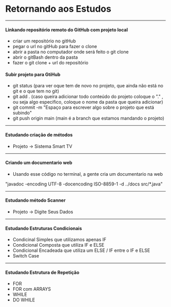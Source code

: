 # Retornando aos Estudos

- - -

#### Linkando repositório remoto do GitHub com projeto local
- criar um repositório no gitHub
- pegar o url no gitHub para fazer o clone
- abrir a pasta no computador onde será feito o git clone
- abrir o gitBash dentro da pasta
- fazer o git clone + url do repositório

#### Subir projeto para GtiHub
- git status (para ver oque tem de novo no projeto, que ainda não está no git e o que tem no git)
- git add . (caso queira adicionar todo conteúdo do projeto coloque o "." , ou seja algo especifico, coloque o nome da pasta que queira adicionar)
- git commit -m "Espaço para escrever algo sobre o projeto que está subindo"
- git push origin main (main é a branch que estamos mandando o projeto)

- - -

#### Estudando criação de métodos
- Projeto -> Sistema Smart TV

- - -

#### Criando um documentario web
- Usando esse código no terminal, a gente cria um documentario na web

"javadoc -encoding UTF-8 -docencoding ISO-8859-1 -d ../docs src/*.java"

- - -

#### Estudando método Scanner
- Projeto -> Digite Seus Dados

- - - 

#### Estudando Estruturas Condicionais
- Condicinal Simples que utilizamos apenas IF
- Condicional Composta que utiliza IF e ELSE
- Condicional Encadeada que utiliza um ELSE / IF entre o IF e ELSE
- Switch Case 

- - -

#### Estudando Estrutura de Repetição
- FOR
- FOR com ARRAYS
- WHILE
- DO WHILE